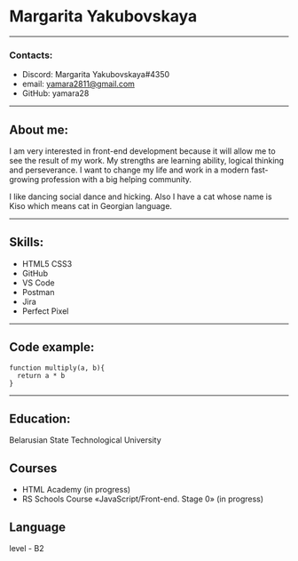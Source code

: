 # Margarita Yakubovskaya 

************************

### Contacts:
* Discord: Margarita Yakubovskaya#4350
* email: yamara2811@gmail.com
* GitHub: yamara28

************************

## About me:
<p>I am very interested in front-end development because it will allow me to see the result of my work. My strengths are learning ability, logical thinking and perseverance. I want to change my life and work in a modern fast-growing profession with a big helping community.</p>
<p>I like dancing social dance and hicking. Also I have a cat whose name is Kiso which means cat in Georgian language.</p>

************************

## Skills:

* HTML5 CSS3
* GitHub
* VS Code
* Postman
* Jira
* Perfect Pixel

************************

## Code example:

```
function multiply(a, b){
  return a * b
}
```

************************

## Education:

Belarusian State Technological University

## Courses

* HTML Academy (in progress)
* RS Schools Course «JavaScript/Front-end. Stage 0» (in progress)

## Language

level - B2
